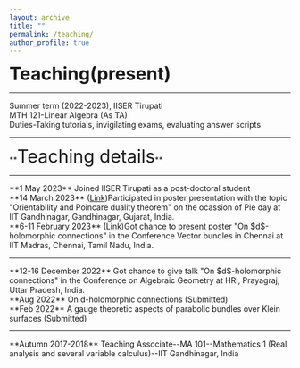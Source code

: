 ```yaml
---
layout: archive
title: ""
permalink: /teaching/
author_profile: true
---
```


**<font size="6">Teaching(present)</font>**  
<hr style="border:3px light gray">
  Summer term (2022-2023), IISER Tirupati<br>
  MTH 121-Linear Algebra (As TA)<br>
  Duties-Taking tutorials, invigilating exams, evaluating answer scripts
  <hr style="border:3px light gray">  
**<font size="6">Teaching details</font>**  
<hr style="border:3px light gray">
**1 May 2023** Joined IISER Tirupati as a post-doctoral student<br>
**14 March 2023** (<a href="files/Poster(Pi day 2023-IIT Gandhinagar).pdf">Link</a>)Participated in poster presentation with the topic "Orientability and Poincare duality theorem" on the ocassion of <it>Pie day</it> at IIT Gandhinagar, Gandhinagar, Gujarat, India.<br>
**6-11 February 2023** (<a href="files/Poster(Vector bundles in Chennai).pdf">Link</a>)Got chance to present poster "On $d$-holomorphic connections" in the Conference <it>Vector bundles in Chennai</it> at IIT Madras, Chennai, Tamil Nadu, India.
<hr style="border:3px light gray">  
**12-16 December 2022** Got chance to give talk "On $d$-holomorphic connections" in the <it>Conference on Algebraic Geometry</it> at HRI, Prayagraj, Uttar Pradesh, India.<br>
**Aug 2022** On d-holomorphic connections (Submitted)  <br>
**Feb 2022** A gauge theoretic aspects of parabolic bundles over Klein surfaces (Submitted)
<hr style="border:3px light gray">  
**Autumn 2017-2018** Teaching Associate--MA 101--Mathematics 1 (Real analysis and several variable calculus)--IIT Gandhinagar, India
